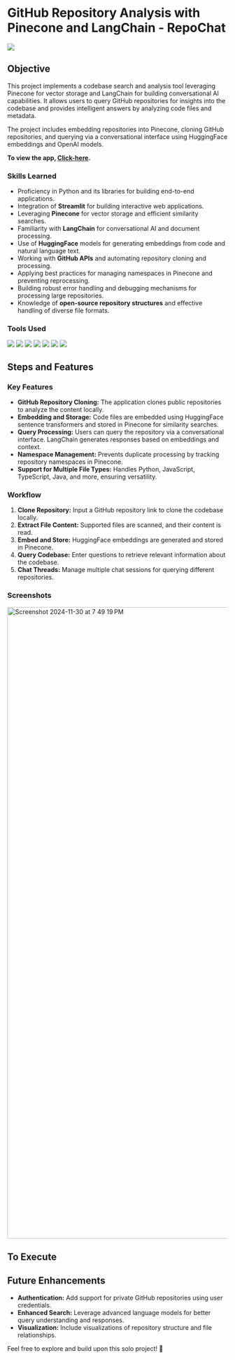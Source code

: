 # GitHub Repository Analysis with Pinecone and LangChain - RepoChat
<img src="https://img.shields.io/badge/-Solo Project-f2336f?&style=for-the-badge&logoColor=white" />

## Objective

This project implements a codebase search and analysis tool leveraging Pinecone for vector storage and LangChain for building conversational AI capabilities. It allows users to query GitHub repositories for insights into the codebase and provides intelligent answers by analyzing code files and metadata.

The project includes embedding repositories into Pinecone, cloning GitHub repositories, and querying via a conversational interface using HuggingFace embeddings and OpenAI models.

**To view the app, <a href="https://edom-repochat.streamlit.app/"> Click-here</a>.** 

### Skills Learned

- Proficiency in Python and its libraries for building end-to-end applications.
- Integration of **Streamlit** for building interactive web applications.
- Leveraging **Pinecone** for vector storage and efficient similarity searches.
- Familiarity with **LangChain** for conversational AI and document processing.
- Use of **HuggingFace** models for generating embeddings from code and natural language text.
- Working with **GitHub APIs** and automating repository cloning and processing.
- Applying best practices for managing namespaces in Pinecone and preventing reprocessing.
- Building robust error handling and debugging mechanisms for processing large repositories.
- Knowledge of **open-source repository structures** and effective handling of diverse file formats.

### Tools Used
<div>
  <img src="https://img.shields.io/badge/-Python-3776AB?&style=for-the-badge&logo=python&logoColor=white" />
  <img src="https://img.shields.io/badge/-Streamlit-FF4B4B?&style=for-the-badge&logo=streamlit&logoColor=white" />
  <img src="https://img.shields.io/badge/-Pinecone-2563eb?&style=for-the-badge&logo=pinecone&logoColor=white" />
  <img src="https://img.shields.io/badge/-HuggingFace-FEA053?&style=for-the-badge&logo=huggingface&logoColor=white" />
  <img src="https://img.shields.io/badge/-LangChain-10A8E0?&style=for-the-badge&logoColor=white" />
  <img src="https://img.shields.io/badge/-OpenAI-412991?&style=for-the-badge&logo=openai&logoColor=white" />
  <img src="https://img.shields.io/badge/-GitHub-181717?&style=for-the-badge&logo=github&logoColor=white" />
</div>

## Steps and Features

### Key Features
- **GitHub Repository Cloning:** The application clones public repositories to analyze the content locally.
- **Embedding and Storage:** Code files are embedded using HuggingFace sentence transformers and stored in Pinecone for similarity searches.
- **Query Processing:** Users can query the repository via a conversational interface. LangChain generates responses based on embeddings and context.
- **Namespace Management:** Prevents duplicate processing by tracking repository namespaces in Pinecone.
- **Support for Multiple File Types:** Handles Python, JavaScript, TypeScript, Java, and more, ensuring versatility.

### Workflow
1. **Clone Repository:** Input a GitHub repository link to clone the codebase locally.
2. **Extract File Content:** Supported files are scanned, and their content is read.
3. **Embed and Store:** HuggingFace embeddings are generated and stored in Pinecone.
4. **Query Codebase:** Enter questions to retrieve relevant information about the codebase.
5. **Chat Threads:** Manage multiple chat sessions for querying different repositories.

### Screenshots
<img width="1440" alt="Screenshot 2024-11-30 at 7 49 19 PM" src="https://github.com/user-attachments/assets/2e6bd372-2617-4437-bf75-6c2045c32cfe">


## To Execute



## Future Enhancements
- **Authentication:** Add support for private GitHub repositories using user credentials.
- **Enhanced Search:** Leverage advanced language models for better query understanding and responses.
- **Visualization:** Include visualizations of repository structure and file relationships.

Feel free to explore and build upon this solo project! 🚀
